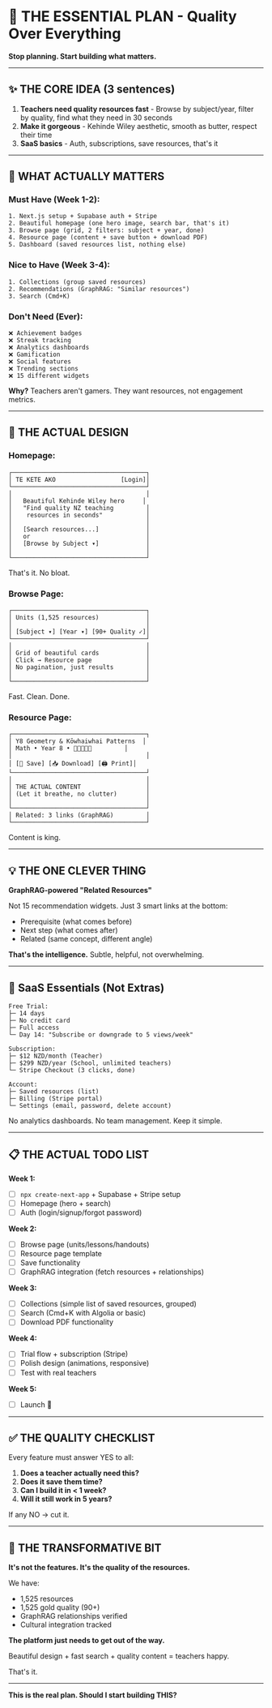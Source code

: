# 🎯 THE ESSENTIAL PLAN - Quality Over Everything

**Stop planning. Start building what matters.**

---

## ✨ **THE CORE IDEA (3 sentences)**

1. **Teachers need quality resources fast** - Browse by subject/year, filter by quality, find what they need in 30 seconds
2. **Make it gorgeous** - Kehinde Wiley aesthetic, smooth as butter, respect their time
3. **SaaS basics** - Auth, subscriptions, save resources, that's it

---

## 🎯 **WHAT ACTUALLY MATTERS**

### **Must Have (Week 1-2):**
```
1. Next.js setup + Supabase auth + Stripe
2. Beautiful homepage (one hero image, search bar, that's it)
3. Browse page (grid, 2 filters: subject + year, done)
4. Resource page (content + save button + download PDF)
5. Dashboard (saved resources list, nothing else)
```

### **Nice to Have (Week 3-4):**
```
1. Collections (group saved resources)
2. Recommendations (GraphRAG: "Similar resources")
3. Search (Cmd+K)
```

### **Don't Need (Ever):**
```
❌ Achievement badges
❌ Streak tracking  
❌ Analytics dashboards
❌ Gamification
❌ Social features
❌ Trending sections
❌ 15 different widgets
```

**Why?** Teachers aren't gamers. They want resources, not engagement metrics.

---

## 🎨 **THE ACTUAL DESIGN**

### **Homepage:**
```
┌─────────────────────────────────────┐
│ TE KETE AKO                  [Login]│
└─────────────────────────────────────┘
│                                     │
│   Beautiful Kehinde Wiley hero     │
│   "Find quality NZ teaching         │
│    resources in seconds"            │
│                                     │
│   [Search resources...]             │
│   or                                │
│   [Browse by Subject ▾]             │
│                                     │
└─────────────────────────────────────┘
```

That's it. No bloat.

### **Browse Page:**
```
┌─────────────────────────────────────┐
│ Units (1,525 resources)             │
│                                     │
│ [Subject ▾] [Year ▾] [90+ Quality ✓]│
└─────────────────────────────────────┘
│                                     │
│ Grid of beautiful cards             │
│ Click → Resource page               │
│ No pagination, just results         │
│                                     │
└─────────────────────────────────────┘
```

Fast. Clean. Done.

### **Resource Page:**
```
┌─────────────────────────────────────┐
│ Y8 Geometry & Kōwhaiwhai Patterns  │
│ Math • Year 8 • 🌟🌟🌟🌟🌟         │
│                                     │
│ [💾 Save] [📥 Download] [🖨️ Print]│
└─────────────────────────────────────┘
│                                     │
│ THE ACTUAL CONTENT                  │
│ (Let it breathe, no clutter)        │
│                                     │
└─────────────────────────────────────┘
│ Related: 3 links (GraphRAG)         │
└─────────────────────────────────────┘
```

Content is king.

---

## 💡 **THE ONE CLEVER THING**

**GraphRAG-powered "Related Resources"**

Not 15 recommendation widgets. Just 3 smart links at the bottom:
- Prerequisite (what comes before)
- Next step (what comes after)  
- Related (same concept, different angle)

**That's the intelligence.** Subtle, helpful, not overwhelming.

---

## 🔐 **SaaS Essentials (Not Extras)**

```
Free Trial:
├─ 14 days
├─ No credit card
├─ Full access
└─ Day 14: "Subscribe or downgrade to 5 views/week"

Subscription:
├─ $12 NZD/month (Teacher)
├─ $299 NZD/year (School, unlimited teachers)
└─ Stripe Checkout (3 clicks, done)

Account:
├─ Saved resources (list)
├─ Billing (Stripe portal)
└─ Settings (email, password, delete account)
```

No analytics dashboards. No team management. Keep it simple.

---

## 📋 **THE ACTUAL TODO LIST**

**Week 1:**
- [ ] `npx create-next-app` + Supabase + Stripe setup
- [ ] Homepage (hero + search)
- [ ] Auth (login/signup/forgot password)

**Week 2:**
- [ ] Browse page (units/lessons/handouts)
- [ ] Resource page template
- [ ] Save functionality
- [ ] GraphRAG integration (fetch resources + relationships)

**Week 3:**
- [ ] Collections (simple list of saved resources, grouped)
- [ ] Search (Cmd+K with Algolia or basic)
- [ ] Download PDF functionality

**Week 4:**
- [ ] Trial flow + subscription (Stripe)
- [ ] Polish design (animations, responsive)
- [ ] Test with real teachers

**Week 5:**
- [ ] Launch 🚀

---

## ✅ **THE QUALITY CHECKLIST**

Every feature must answer YES to all:
1. **Does a teacher actually need this?**
2. **Does it save them time?**
3. **Can I build it in < 1 week?**
4. **Will it still work in 5 years?**

If any NO → cut it.

---

## 🎯 **THE TRANSFORMATIVE BIT**

**It's not the features. It's the quality of the resources.**

We have:
- 1,525 resources
- 1,525 gold quality (90+)
- GraphRAG relationships verified
- Cultural integration tracked

**The platform just needs to get out of the way.**

Beautiful design + fast search + quality content = teachers happy.

That's it.

---

**This is the real plan. Should I start building THIS?**

